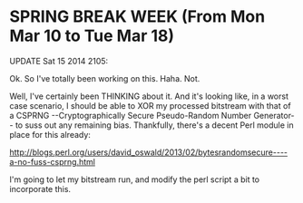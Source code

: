 SPRING BREAK WEEK (From Mon Mar 10 to Tue Mar 18)
=================================================

UPDATE Sat 15 2014 2105:

Ok. So I've totally been working on this. Haha. Not. 

Well, I've certainly been THINKING about it. And it's looking like, in a 
worst case scenario, I should be able to XOR my processed bitstream with that 
of a CSPRNG --Cryptographically Secure Pseudo-Random Number Generator-- to 
suss out any remaining bias. Thankfully, there's a decent Perl module in 
place for this already:

http://blogs.perl.org/users/david_oswald/2013/02/bytesrandomsecure----a-no-fuss-csprng.html

I'm going to let my bitstream run, and modify the perl script a bit to 
incorporate this.
